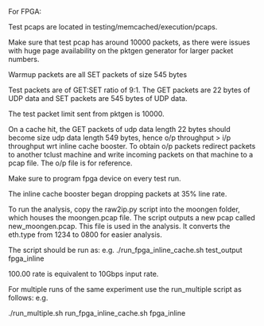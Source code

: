 For FPGA:

Test pcaps are located in testing/memcached/execution/pcaps. 

Make sure that test pcap has around 10000 packets, as there were issues with huge page availability on the pktgen generator for larger packet numbers.

Warmup packets are all SET packets of size 545 bytes

Test packets are of GET:SET ratio of 9:1. The GET packets are 22 bytes of UDP data and SET packets are 545 bytes of UDP data.

The test packet limit sent from pktgen is 10000.

On a cache hit, the GET packets of udp data length 22 bytes should become size udp data length 549 bytes, hence o/p throughput > i/p throughput wrt inline cache booster. To obtain o/p packets redirect packets to another tclust machine and write incoming packets on that machine to a pcap file. The o/p file is for reference.

Make sure to program fpga device on every test run.

The inline cache booster began dropping packets at 35% line rate.

To run the analysis, copy the raw2ip.py script into the moongen folder, which houses the moongen.pcap file. The script outputs a new pcap called new_moongen.pcap. This file is used in the analysis. It converts the eth.type from 1234 to 0800 for easier analysis. 

The script should be run as:
e.g.
./run_fpga_inline_cache.sh test_output fpga_inline <name of pcap in pcaps directory> <rate at which experiment is to be run>

100.00 rate is equivalent to 10Gbps input rate. 

For multiple runs of the same experiment use the run_multiple script as follows:
e.g.

./run_multiple.sh run_fpga_inline_cache.sh fpga_inline <name of pcap file residing in pcap directory> 


